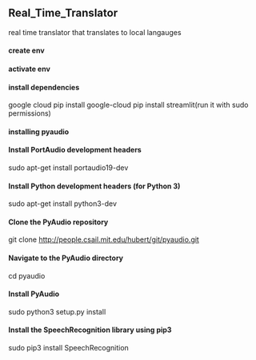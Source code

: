 ## Real_Time_Translator
real time translator that translates to local langauges
#### create env 
#### activate env
#### install dependencies
   google cloud
  pip install google-cloud
  pip install streamlit(run it with sudo permissions)

  #### installing pyaudio
  #### Install PortAudio development headers
sudo apt-get install portaudio19-dev

#### Install Python development headers (for Python 3)
sudo apt-get install python3-dev

#### Clone the PyAudio repository
git clone http://people.csail.mit.edu/hubert/git/pyaudio.git

#### Navigate to the PyAudio directory
cd pyaudio

#### Install PyAudio
sudo python3 setup.py install

#### Install the SpeechRecognition library using pip3
sudo pip3 install SpeechRecognition

  

